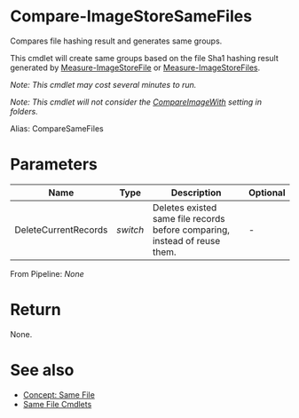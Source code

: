 # Compare-ImageStoreSameFiles
Compares file hashing result and generates same groups.

This cmdlet will create same groups based on the file Sha1 hashing result generated by [Measure-ImageStoreFile](../File/MeasureFile.md) or [Measure-ImageStoreFiles](../File/MeasureFiles.md).

*Note: This cmdlet may cost several minutes to run.*

*Note: This cmdlet will not consider the [CompareImageWith](../../type/ImageStoreFolder.md#compare-image-with) setting in folders.*

Alias: CompareSameFiles

# Parameters
|Name|Type|Description|Optional|
|---|---|---|---|
|DeleteCurrentRecords|*switch*|Deletes existed same file records before comparing, instead of reuse them.|-|

From Pipeline: *None*

# Return
None.

# See also
  * [Concept: Same File](../../concept/SameFile.md)
  * [Same File Cmdlets](../cmdlets.md#same-file)